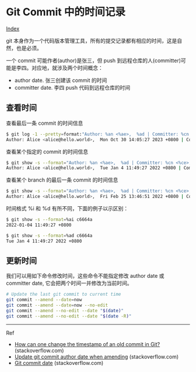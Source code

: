 # Git Commit 中的时间记录

[Index](index.md)

git 本身作为一个代码版本管理工具，所有的提交记录都有相应的时间，这是自然，也是必须。

一个 commit 可能作者(author)是张三，但 push 到远程仓库的人(committer)可能是李四。对应地，就涉及两个时间概念：

* author date. 张三创建该 commit 的时间
* committer date. 李四 push 代码到远程仓库的时间

## 查看时间

查看最后一条 commit 的时间信息

```bash
$ git log -1 --pretty=format:"Author: %an <%ae>,  %ad | Committer: %cn <%ce>, %cd"
Author: Alice <alice@hello.world>,  Mon Oct 30 14:05:27 2023 +0800 | Committer: Bob <bob@hello.world>, Mon Nov 13 14:28:43 2023 -0500
```

查看某个指定的 commit 的时间信息

```bash
$ git show -s --format="Author: %an <%ae>,  %ad | Committer: %cn <%ce>, %cd" c6664a
Author: Alice <alice@hello.world>,  Tue Jan 4 11:49:27 2022 +0800 | Committer: Bob <bob@hello.world>, Tue Jan 11 17:17:06 2022 -0500
```

查看某个 branch 的最后一条 commit 的时间信息

```bash
$ git show -s --format="Author: %an <%ae>,  %ad | Committer: %cn <%ce>, %cd"   12345-test-branch
Author: Alice <alice@hello.world>,  Fri Feb 25 13:46:51 2022 +0800 | Committer: Alice <alice@hello.world>, Fri Feb 25 13:46:51 2022 +0800
```

时间格式 %i 和 %d 有所不同，下面的例子以示区别：

```bash
$ git show -s --format=%ai c6664a
2022-01-04 11:49:27 +0800

$ git show -s --format=%ad c6664a
Tue Jan 4 11:49:27 2022 +0800
```

## 更新时间

我们可以用如下命令修改时间，这些命令不能指定修改 author date 或 committer date, 它会把两个时间一并修改为当前时间。

```bash
# Update the last git commit to current time
git commit --amend --date=now
git commit --amend --date=now --no-edit
git commit --amend --no-edit --date "$(date)"
git commit --amend --no-edit --date "$(date -R)"

```

---

Ref

* [How can one change the timestamp of an old commit in Git?](https://stackoverflow.com/questions/454734/how-can-one-change-the-timestamp-of-an-old-commit-in-git) (stackoverflow.com)
* [Update git commit author date when amending](https://stackoverflow.com/questions/9110310/update-git-commit-author-date-when-amending) (stackoverflow.com)
* [Git commit date](https://stackoverflow.com/questions/3814926/git-commit-date) (stackoverflow.com)
